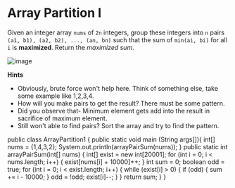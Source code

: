 # Array Partition I

Given an integer array ```nums``` of ```2n``` integers, group these integers into ```n``` pairs ```(a1, b1), (a2, b2), ..., (an, bn)``` such that the sum of ```min(ai, bi)``` for all ```i``` is **maximized**. Return the *maximized sum*.

![image](https://user-images.githubusercontent.com/19383145/123532181-0f6d4a00-d6d9-11eb-8a35-0b19abe1e591.png)

**Hints**
- Obviously, brute force won't help here. Think of something else, take some example like 1,2,3,4.
- How will you make pairs to get the result? There must be some pattern.
- Did you observe that- Minimum element gets add into the result in sacrifice of maximum element.
- Still won't able to find pairs? Sort the array and try to find the pattern.

public class ArrayPartition1 {
    public static void main (String args[]){
        int[] nums = {1,4,3,2};
        System.out.println(arrayPairSum(nums));
    }
    public static int arrayPairSum(int[] nums) {
        int[] exist = new int[20001];
        for (int i = 0; i < nums.length; i++) {
            exist[nums[i] + 10000]++;
        }
        int sum = 0;
        boolean odd = true;
        for (int i = 0; i < exist.length; i++) {
            while (exist[i] > 0) {
                if (odd) {
                    sum += i - 10000;
                }
                odd = !odd;
                exist[i]--;
            }
        }
        return sum;
    }
}
